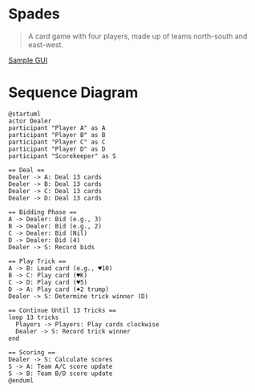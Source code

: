 # Spades 
> A card game with four players, made up of teams north-south and east-west.

<a href=sample>Sample GUI</a>

# Sequence Diagram
```plantuml
@startuml
actor Dealer
participant "Player A" as A
participant "Player B" as B
participant "Player C" as C
participant "Player D" as D
participant "Scorekeeper" as S

== Deal ==
Dealer -> A: Deal 13 cards
Dealer -> B: Deal 13 cards
Dealer -> C: Deal 13 cards
Dealer -> D: Deal 13 cards

== Bidding Phase ==
A -> Dealer: Bid (e.g., 3)
B -> Dealer: Bid (e.g., 2)
C -> Dealer: Bid (Nil)
D -> Dealer: Bid (4)
Dealer -> S: Record bids

== Play Trick ==
A -> B: Lead card (e.g., ♥10)
B -> C: Play card (♥K)
C -> D: Play card (♥5)
D -> A: Play card (♠2 trump)
Dealer -> S: Determine trick winner (D)

== Continue Until 13 Tricks ==
loop 13 tricks
  Players -> Players: Play cards clockwise
  Dealer -> S: Record trick winner
end

== Scoring ==
Dealer -> S: Calculate scores
S -> A: Team A/C score update
S -> B: Team B/D score update
@enduml

```